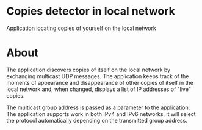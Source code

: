 # Copies detector in local network
Application locating copies of yourself on the local network
# About
The application discovers copies of itself on the local network by exchanging multicast UDP messages. The application keeps track of the moments of appearance and disappearance of other copies of itself in the local network and, when changed, displays a list of IP addresses of "live" copies.

The multicast group address is passed as a parameter to the application. The application supports work in both IPv4 and IPv6 networks, it will select the protocol automatically depending on the transmitted group address.
